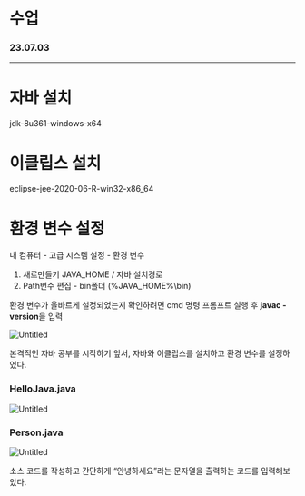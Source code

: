 # 수업

### 23.07.03

---

# **자바 설치**

jdk-8u361-windows-x64

# 이클립스 설치

eclipse-jee-2020-06-R-win32-x86_64

# **환경 변수 설정**

내 컴퓨터 - 고급 시스템 설정 - 환경 변수 

1. 새로만들기 JAVA_HOME / 자바 설치경로
2. Path변수 편집 - bin폴더 (%JAVA_HOME%\bin)

환경 변수가 올바르게 설정되었는지 확인하려면 cmd 명령 프롬프트 실행 후 **javac -version**을 입력

![Untitled](%E1%84%89%E1%85%AE%E1%84%8B%E1%85%A5%E1%86%B8%20afcbc9bdf8494f398bcc88cf8315738b/Untitled.png)

본격적인 자바 공부를 시작하기 앞서, 자바와 이클립스를 설치하고 환경 변수를 설정하였다.

### HelloJava.java

![Untitled](%E1%84%89%E1%85%AE%E1%84%8B%E1%85%A5%E1%86%B8%20afcbc9bdf8494f398bcc88cf8315738b/Untitled%201.png)

### Person.java

![Untitled](%E1%84%89%E1%85%AE%E1%84%8B%E1%85%A5%E1%86%B8%20afcbc9bdf8494f398bcc88cf8315738b/Untitled%202.png)

소스 코드를 작성하고 간단하게 “안녕하세요”라는 문자열을 출력하는 코드를 입력해보았다.